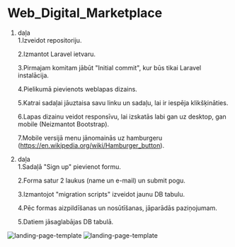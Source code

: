 # Web_Digital_Marketplace
1. daļa  
   1.Izveidot repositoriju.
   
   2.Izmantot Laravel ietvaru.
   
   3.Pirmajam komitam jābūt "Initial commit", kur būs tikai Laravel instalācija.
   
   4.Pielikumā pievienots weblapas dizains.
   
   5.Katrai sadaļai jāuztaisa savu linku un sadaļu, lai ir iespēja klikšķināties.
   
   6.Lapas dizainu veidot responsīvu, lai izskatās labi gan uz desktop, gan mobile (Neizmantot Bootstrap).
   
   7.Mobile versijā menu jānomainās uz hamburgeru (https://en.wikipedia.org/wiki/Hamburger_button).
   
2. daļa   
    1.Sadaļā "Sign up" pievienot formu.
   
    2.Forma satur 2 laukus (name un e-mail) un submit pogu.
    
    3.Izmantojot "migration scripts" izveidot jaunu DB tabulu.
   
    4.Pēc formas aizpildīšanas un nosūtīšanas, jāparādās paziņojumam.
   
    5.Datiem jāsaglabājas DB tabulā.


![landing-page-template](https://user-images.githubusercontent.com/90256392/157675399-06a444cc-d76f-4fcd-9b42-e8b83971ca2b.jpg)
![landing-page-template](https://user-images.githubusercontent.com/90256392/157675469-a8bc3556-8861-436a-b328-44c11f3c5bc1.jpg)
